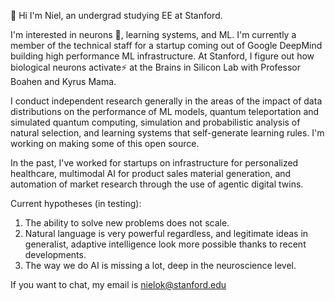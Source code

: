 👋 Hi I'm Niel, an undergrad studying EE at Stanford. 

I'm interested in neurons 🧠, learning systems, and ML. I'm currently a member of the technical staff for a startup coming out of Google DeepMind building high performance ML infrastructure. At Stanford, I figure out how biological neurons activate⚡️ at the Brains in Silicon Lab with Professor Boahen and Kyrus Mama. 

I conduct independent research generally in the areas of the impact of data distributions on the performance of ML models, quantum teleportation and simulated quantum computing, simulation and probabilistic analysis of natural selection, and learning systems that self-generate learning rules. I'm working on making some of this open source.

In the past, I've worked for startups on infrastructure for personalized healthcare, multimodal AI for product sales material generation, and automation of market research through the use of agentic digital twins.  

Current hypotheses (in testing):
1. The ability to solve new problems does not scale.
2. Natural language is very powerful regardless, and legitimate ideas in generalist, adaptive intelligence look more possible thanks to recent developments.
3. The way we do AI is missing a lot, deep in the neuroscience level.

If you want to chat, my email is nielok@stanford.edu
<!--
**NielOk/NielOk** is a ✨ _special_ ✨ repository because its `README.md` (this file) appears on your GitHub profile.

Here are some ideas to get you started:

- 🔭 I’m currently working on ...
- 🌱 I’m currently learning ...
- 👯 I’m looking to collaborate on ...
- 🤔 I’m looking for help with ...
- 💬 Ask me about ...
- 📫 How to reach me: ...
- 😄 Pronouns: ...
- ⚡ Fun fact: ...
-->
